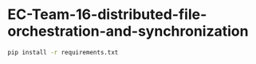 # EC-Team-16-distributed-file-orchestration-and-synchronization

```bash
pip install -r requirements.txt
```